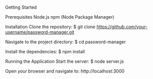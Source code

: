 Getting Started

Prerequisites
Node.js
npm (Node Package Manager)

Installation
Clone the repository:
$ git clone https://github.com/your-username/password-manager.git

Navigate to the project directory:
$ cd password-manager

Install the dependencies:
$ npm install

Running the Application
Start the server:
$ node server.js

Open your browser and navigate to:
http://localhost:3000
